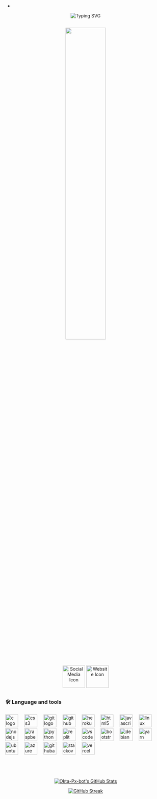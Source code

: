 +
<div align="center">
    <img
        src="https://readme-typing-svg.herokuapp.com?font=GlossAndBloom&size=70&duration=5997&color=993300&background=FF673200&center=true&vCenter=true&lines=Welcome;To;my+Github+🍃"
            alt="Typing SVG"
        /
        >
    </a>
</p>
</div>


<h2 align="center"></h2>

<p align="center"> <img src="https://telegra.ph/file/ff129cf44361a0338c06c.jpg" width="50%" style="margin-left: auto;margin-right: auto;display: block"/> </p>

<br>

<p align="center">
  <a href="https://wa.me/6285150650411"><img src="https://cdn-icons-png.flaticon.com/512/124/124034.png" alt="Social Media Icon" width="70" height="70"></a>
  <a href="https://youtube.com/@linuxsoul?si=McGP13l4BEz-NjRU"><img src="https://cdn-icons-png.flaticon.com/512/124/124015.png" alt="Website Icon" width="70" height="70"></a>
</p>

<h2 align="center"></h2>




###

<h3 align="left">🛠 Language and tools</h3>

###

<div align="left">
  <img src="https://skillicons.dev/icons?i=c" height="40" alt="c logo"  />
  <img width="12" />
  <img src="https://cdn.jsdelivr.net/gh/devicons/devicon/icons/css3/css3-original.svg" height="40" alt="css3 logo"  />
  <img width="12" />
  <img src="https://skillicons.dev/icons?i=git" height="40" alt="git logo"  />
  <img width="12" />
  <img src="https://skillicons.dev/icons?i=github" height="40" alt="github logo"  />
  <img width="12" />
  <img src="https://cdn.jsdelivr.net/gh/devicons/devicon/icons/heroku/heroku-original.svg" height="40" alt="heroku logo"  />
  <img width="12" />
  <img src="https://skillicons.dev/icons?i=html" height="40" alt="html5 logo"  />
  <img width="12" />
  <img src="https://skillicons.dev/icons?i=js" height="40" alt="javascript logo"  />
  <img width="12" />
  <img src="https://skillicons.dev/icons?i=linux" height="40" alt="linux logo"  />
  <img width="12" />
  <img src="https://skillicons.dev/icons?i=nodejs" height="40" alt="nodejs logo"  />
  <img width="12" />
  <img src="https://skillicons.dev/icons?i=raspberrypi" height="40" alt="raspberrypi logo"  />
  <img width="12" />
  <img src="https://skillicons.dev/icons?i=py" height="40" alt="python logo"  />
  <img width="12" />
  <img src="https://skillicons.dev/icons?i=replit" height="40" alt="replit logo"  />
  <img width="12" />
  <img src="https://skillicons.dev/icons?i=vscode" height="40" alt="vscode logo"  />
  <img width="12" />
  <img src="https://cdn.jsdelivr.net/gh/devicons/devicon/icons/bootstrap/bootstrap-original.svg" height="40" alt="bootstrap logo"  />
  <img width="12" />
  <img src="https://cdn.jsdelivr.net/gh/devicons/devicon/icons/debian/debian-original.svg" height="40" alt="debian logo"  />
  <img width="12" />
  <img src="https://cdn.jsdelivr.net/gh/devicons/devicon/icons/yarn/yarn-original.svg" height="40" alt="yarn logo"  />
  <img width="12" />
  <img src="https://cdn.jsdelivr.net/gh/devicons/devicon/icons/ubuntu/ubuntu-plain.svg" height="40" alt="ubuntu logo"  />
  <img width="12" />
  <img src="https://skillicons.dev/icons?i=azure" height="40" alt="azure logo"  />
  <img width="12" />
  <img src="https://cdn.simpleicons.org/githubactions/2088FF" height="40" alt="githubactions logo"  />
  <img width="12" />
  <img src="https://skillicons.dev/icons?i=stackoverflow" height="40" alt="stackoverflow logo"  />
  <img width="12" />
  <img src="https://skillicons.dev/icons?i=vercel" height="40" alt="vercel logo"  />
</div>

###



<br>


<!-- 
<h2 align="center"></h2> -->


<br>


<p align="center">
  <a href="https://github.com/Okta-Px-bot"> <img  alt="Okta-Px-bot's GitHub Stats" src="https://awesome-github-stats.azurewebsites.net/user-stats/Okta-Px-bot?cardType=github&theme=github-dark&preferLogin=true" />  </a>



<p align="center">
  <a href="https://github.com/Okta-Px-bot">
    <img src="https://streak-stats.demolab.com?user=Okta-Px-bot&theme=dark&background=000000" alt="GitHub Streak">
  </a>
</p>


 <!-- <p align="center">
    <a href="https://github.com/Okta-Px-bot">
        <img src="https://github-readme-activity-graph.vercel.app/graph?username=Okta-Px-bot&theme=redical" alt="Stats">
    </a>
</p> -->


<!-- <p align="center"><a href="https://github.com/Okta-Px-bot"><img src="https://github-readme-stats.vercel.app/api/top-langs/?username=Okta-Px-bot&theme=radical&layout=compact"></a></p>  -->


